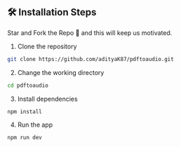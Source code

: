 ## 🛠️ Installation Steps

Star and Fork the Repo 🌟 and this will keep us motivated.

1. Clone the repository

```bash
git clone https://github.com/adityaK87/pdftoaudio.git
```

2. Change the working directory

```bash
cd pdftoaudio
```

3. Install dependencies

```bash
npm install
```

4. Run the app

```bash
npm run dev
```
